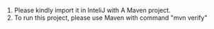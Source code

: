 1. Please kindly import it in InteliJ with A Maven project.
2. To run this project, please use Maven with command "mvn verify"
